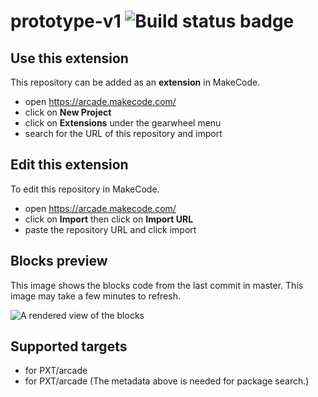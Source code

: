 # prototype-v1 ![Build status badge](https://github.com/schleif11/prototype-v1/workflows/MakeCode/badge.svg)



## Use this extension

This repository can be added as an **extension** in MakeCode.

* open https://arcade.makecode.com/
* click on **New Project**
* click on **Extensions** under the gearwheel menu
* search for the URL of this repository and import

## Edit this extension

To edit this repository in MakeCode.

* open https://arcade.makecode.com/
* click on **Import** then click on **Import URL**
* paste the repository URL and click import

## Blocks preview

This image shows the blocks code from the last commit in master.
This image may take a few minutes to refresh.

![A rendered view of the blocks](https://github.com/schleif11/prototype-v1/raw/master/.makecode/blocks.png)

## Supported targets

* for PXT/arcade
* for PXT/arcade
(The metadata above is needed for package search.)

